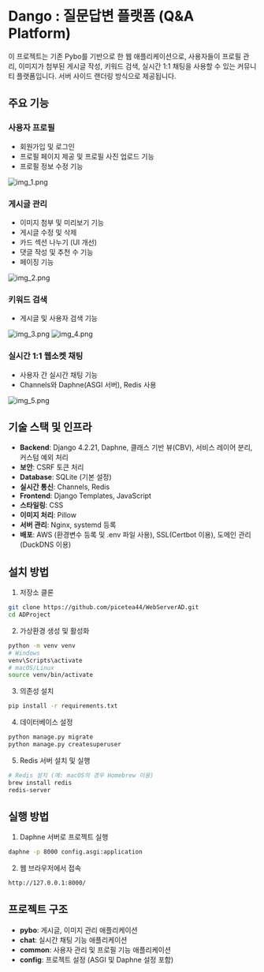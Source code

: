 
# Dango : 질문답변 플랫폼 (Q&A Platform)

이 프로젝트는 기존 Pybo를 기반으로 한 웹 애플리케이션으로, 사용자들이 프로필 관리, 이미지가 첨부된 게시글 작성, 키워드 검색, 실시간 1:1 채팅을 사용할 수 있는 커뮤니티 플랫폼입니다. 서버 사이드 랜더링 방식으로 제공됩니다.

## 주요 기능

### 사용자 프로필
- 회원가입 및 로그인
- 프로필 페이지 제공 및 프로필 사진 업로드 기능
- 프로필 정보 수정 기능

![img_1.png](img_1.png)

### 게시글 관리
- 이미지 첨부 및 미리보기 기능
- 게시글 수정 및 삭제
- 카드 섹션 나누기 (UI 개선)
- 댓글 작성 및 추천 수 기능
- 페이징 기능

![img_2.png](img_2.png)

### 키워드 검색
- 게시글 및 사용자 검색 기능

![img_3.png](img_3.png)
![img_4.png](img_4.png)

### 실시간 1:1 웹소켓 채팅
- 사용자 간 실시간 채팅 기능
- Channels와 Daphne(ASGI 서버), Redis 사용

![img_5.png](img_5.png)

## 기술 스택 및 인프라

- **Backend**: Django 4.2.21, Daphne, 클래스 기반 뷰(CBV), 서비스 레이어 분리, 커스텀 예외 처리
- **보안**: CSRF 토큰 처리
- **Database**: SQLite (기본 설정)
- **실시간 통신**: Channels, Redis
- **Frontend**: Django Templates, JavaScript
- **스타일링**: CSS
- **이미지 처리**: Pillow
- **서버 관리**: Nginx, systemd 등록
- **배포**: AWS (환경변수 등록 및 .env 파일 사용), SSL(Certbot 이용), 도메인 관리(DuckDNS 이용)

## 설치 방법

1. 저장소 클론
```bash
git clone https://github.com/picetea44/WebServerAD.git
cd ADProject
```

2. 가상환경 생성 및 활성화
```bash
python -m venv venv
# Windows
venv\Scripts\activate
# macOS/Linux
source venv/bin/activate
```

3. 의존성 설치
```bash
pip install -r requirements.txt
```

4. 데이터베이스 설정
```bash
python manage.py migrate
python manage.py createsuperuser
```

5. Redis 서버 설치 및 실행
```bash
# Redis 설치 (예: macOS의 경우 Homebrew 이용)
brew install redis
redis-server
```

## 실행 방법

1. Daphne 서버로 프로젝트 실행
```bash
daphne -p 8000 config.asgi:application
```

2. 웹 브라우저에서 접속
```bash
http://127.0.0.1:8000/
```

## 프로젝트 구조

- **pybo**: 게시글, 이미지 관리 애플리케이션
- **chat**: 실시간 채팅 기능 애플리케이션
- **common**: 사용자 관리 및 프로필 기능 애플리케이션
- **config**: 프로젝트 설정 (ASGI 및 Daphne 설정 포함)
